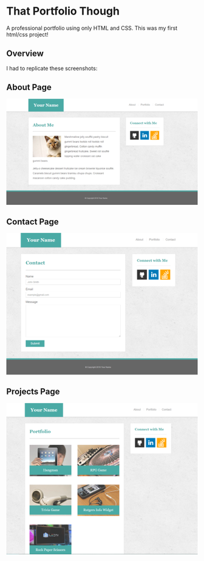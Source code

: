 # That Portfolio Though
A professional portfolio using only HTML and CSS. This was my first html/css project!

## Overview
I had to replicate these screenshots:

## About Page

![aboutPage](assets/images/Portfolio_About.png)

## Contact Page

![aboutPage](assets/images/Portfolio_Contact.png)

## Projects Page

![aboutPage](assets/images/Portfolio_Gallery.png)
